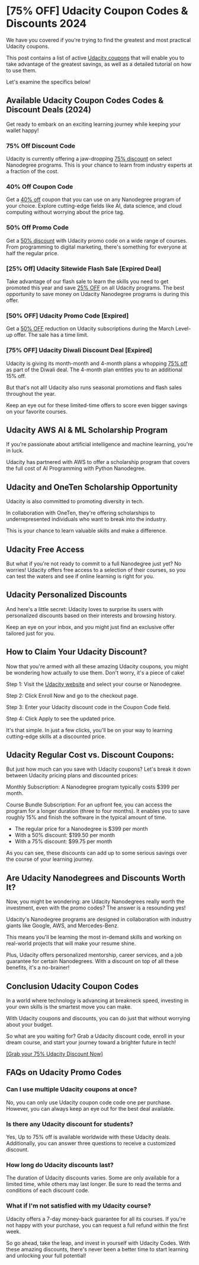 # [75% OFF] Udacity Coupon Codes & Discounts 2024

We have you covered if you're trying to find the greatest and most practical Udacity coupons.

This post contains a list of active [Udacity coupons](https://bit.ly/46OdeH6) that will enable you to take advantage of the greatest savings, as well as a detailed tutorial on how to use them.

Let's examine the specifics below!

## Available Udacity Coupon Codes Codes & Discount Deals (2024)

Get ready to embark on an exciting learning journey while keeping your wallet happy!

### 75% Off Discount Code

Udacity is currently offering a jaw-dropping [75% discount](https://bit.ly/46OdeH6) on select Nanodegree programs. This is your chance to learn from industry experts at a fraction of the cost.

### 40% Off Coupon Code

Get a [40% off](https://bit.ly/46OdeH6) coupon that you can use on any Nanodegree program of your choice. Explore cutting-edge fields like AI, data science, and cloud computing without worrying about the price tag.

### 50% Off Promo Code

Get a [50% discount](https://bit.ly/46OdeH6) with Udacity promo code on a wide range of courses. From programming to digital marketing, there's something for everyone at half the regular price.

### [25% Off] Udacity Sitewide Flash Sale [Expired Deal]

Take advantage of our flash sale to learn the skills you need to get promoted this year and save [25% OFF](https://bit.ly/46OdeH6) on all Udacity programs. The best opportunity to save money on Udacity Nanodegree programs is during this offer.

### [50% OFF] Udacity Promo Code [Expired]

Get a [50% OFF](https://bit.ly/46OdeH6) reduction on Udacity subscriptions during the March Level-up offer. The sale has a time limit.

### [75% OFF] Udacity Diwali Discount Deal [Expired]

Udacity is giving its month-month and 4-month plans a whopping [75% off](https://bit.ly/46OdeH6) as part of the Diwali deal. The 4-month plan entitles you to an additional 15% off.

But that's not all! Udacity also runs seasonal promotions and flash sales throughout the year.

Keep an eye out for these limited-time offers to score even bigger savings on your favorite courses.

## Udacity AWS AI & ML Scholarship Program

If you're passionate about artificial intelligence and machine learning, you're in luck.

Udacity has partnered with AWS to offer a scholarship program that covers the full cost of AI Programming with Python Nanodegree.

## Udacity and OneTen Scholarship Opportunity

Udacity is also committed to promoting diversity in tech.

In collaboration with OneTen, they're offering scholarships to underrepresented individuals who want to break into the industry.

This is your chance to learn valuable skills and make a difference.

## Udacity Free Access

But what if you're not ready to commit to a full Nanodegree just yet? No worries! Udacity offers free access to a selection of their courses, so you can test the waters and see if online learning is right for you.

## Udacity Personalized Discounts

And here's a little secret: Udacity loves to surprise its users with personalized discounts based on their interests and browsing history.

Keep an eye on your inbox, and you might just find an exclusive offer tailored just for you.

## How to Claim Your Udacity Discount?

Now that you're armed with all these amazing Udacity coupons, you might be wondering how actually to use them. Don't worry, it's a piece of cake!

Step 1: Visit the [Udacity website](https://bit.ly/46OdeH6) and select your course or Nanodegree.

Step 2: Click Enroll Now and go to the checkout page.

Step 3: Enter your Udacity discount code in the Coupon Code field.

Step 4: Click Apply to see the updated price.

It's that simple. In just a few clicks, you'll be on your way to learning cutting-edge skills at a discounted price.

## Udacity Regular Cost vs. Discount Coupons:

But just how much can you save with Udacity coupons? Let's break it down between Udacity pricing plans and discounted prices:

Monthly Subscription: A Nanodegree program typically costs $399 per month.

Course Bundle Subscription: For an upfront fee, you can access the program for a longer duration (three to four months). It enables you to save roughly 15% and finish the software in the typical amount of time.

* The regular price for a Nanodegree is $399 per month
* With a 50% discount: $199.50 per month
* With a 75% discount: $99.75 per month

As you can see, these discounts can add up to some serious savings over the course of your learning journey.

## Are Udacity Nanodegrees and Discounts Worth It?

Now, you might be wondering: are Udacity Nanodegrees really worth the investment, even with the promo codes? The answer is a resounding yes!

Udacity's Nanodegree programs are designed in collaboration with industry giants like Google, AWS, and Mercedes-Benz.

This means you'll be learning the most in-demand skills and working on real-world projects that will make your resume shine.

Plus, Udacity offers personalized mentorship, career services, and a job guarantee for certain Nanodegrees. With a discount on top of all these benefits, it's a no-brainer!

## Conclusion Udacity Coupon Codes

In a world where technology is advancing at breakneck speed, investing in your own skills is the smartest move you can make.

With Udacity coupons and discounts, you can do just that without worrying about your budget.

So what are you waiting for? Grab a Udacity discount code, enroll in your dream course, and start your journey toward a brighter future in tech!

[[Grab your 75% Udacity Discount Now]](https://bit.ly/46OdeH6)

## FAQs on Udacity Promo Codes

### Can I use multiple Udacity coupons at once?

No, you can only use Udacity coupon code code one per purchase. However, you can always keep an eye out for the best deal available.

### Is there any Udacity discount for students?

Yes, Up to 75% off is available worldwide with these Udacity deals. Additionally, you can answer three questions to receive a customized discount.

### How long do Udacity discounts last?

The duration of Udacity discounts varies. Some are only available for a limited time, while others may last longer. Be sure to read the terms and conditions of each discount code.

### What if I'm not satisfied with my Udacity course?

Udacity offers a 7-day money-back guarantee for all its courses. If you're not happy with your purchase, you can request a full refund within the first week.

So go ahead, take the leap, and invest in yourself with Udacity Codes. With these amazing discounts, there's never been a better time to start learning and unlocking your full potential!
